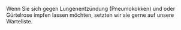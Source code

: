 Wenn Sie sich gegen Lungenentzündung (Pneumokokken) und oder Gürtelrose impfen lassen möchten, setzten wir sie gerne auf unsere Warteliste.
